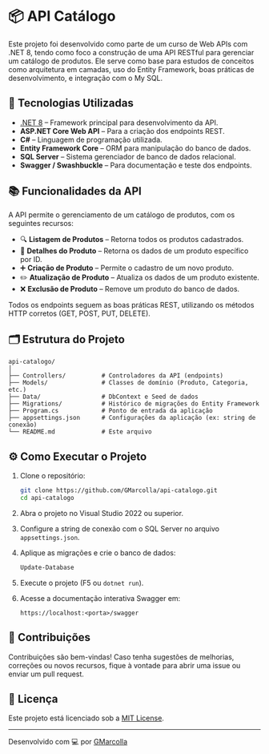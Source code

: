 # 📦 API Catálogo

Este projeto foi desenvolvido como parte de um curso de Web APIs com .NET 8, tendo como foco a construção de uma API RESTful para gerenciar um catálogo de produtos. Ele serve como base para estudos de conceitos como arquitetura em camadas, uso do Entity Framework, boas práticas de desenvolvimento, e integração com o My SQL.

## 🚀 Tecnologias Utilizadas

- [.NET 8](https://dotnet.microsoft.com/) – Framework principal para desenvolvimento da API.
- **ASP.NET Core Web API** – Para a criação dos endpoints REST.
- **C#** – Linguagem de programação utilizada.
- **Entity Framework Core** – ORM para manipulação do banco de dados.
- **SQL Server** – Sistema gerenciador de banco de dados relacional.
- **Swagger / Swashbuckle** – Para documentação e teste dos endpoints.

## 📚 Funcionalidades da API

A API permite o gerenciamento de um catálogo de produtos, com os seguintes recursos:

- 🔍 **Listagem de Produtos** – Retorna todos os produtos cadastrados.
- 📄 **Detalhes do Produto** – Retorna os dados de um produto específico por ID.
- ➕ **Criação de Produto** – Permite o cadastro de um novo produto.
- ✏️ **Atualização de Produto** – Atualiza os dados de um produto existente.
- ❌ **Exclusão de Produto** – Remove um produto do banco de dados.

Todos os endpoints seguem as boas práticas REST, utilizando os métodos HTTP corretos (GET, POST, PUT, DELETE).

## 🗂️ Estrutura do Projeto

```
api-catalogo/
│
├── Controllers/          # Controladores da API (endpoints)
├── Models/               # Classes de domínio (Produto, Categoria, etc.)
├── Data/                 # DbContext e Seed de dados
├── Migrations/           # Histórico de migrações do Entity Framework
├── Program.cs            # Ponto de entrada da aplicação
├── appsettings.json      # Configurações da aplicação (ex: string de conexão)
└── README.md             # Este arquivo
```

## ⚙️ Como Executar o Projeto

1. Clone o repositório:
   ```bash
   git clone https://github.com/GMarcolla/api-catalogo.git
   cd api-catalogo
   ```

2. Abra o projeto no Visual Studio 2022 ou superior.

3. Configure a string de conexão com o SQL Server no arquivo `appsettings.json`.

4. Aplique as migrações e crie o banco de dados:
   ```bash
   Update-Database
   ```

5. Execute o projeto (F5 ou `dotnet run`).

6. Acesse a documentação interativa Swagger em:
   ```
   https://localhost:<porta>/swagger
   ```

## 🤝 Contribuições

Contribuições são bem-vindas! Caso tenha sugestões de melhorias, correções ou novos recursos, fique à vontade para abrir uma issue ou enviar um pull request.

## 📄 Licença

Este projeto está licenciado sob a [MIT License](LICENSE).

---

Desenvolvido com 💻 por [GMarcolla](https://github.com/GMarcolla)
